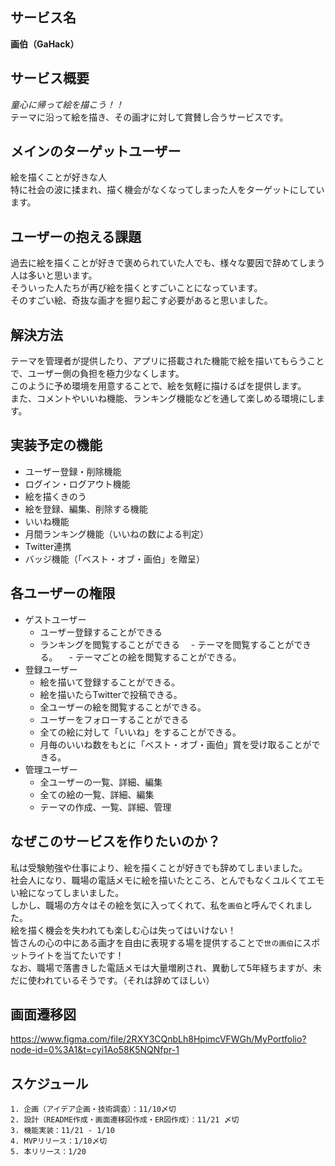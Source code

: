## サービス名
**画伯（GaHack）**

## サービス概要
*童心に帰って絵を描こう！！*<br>
テーマに沿って絵を描き、その画才に対して賞賛し合うサービスです。

## メインのターゲットユーザー
絵を描くことが好きな人<br>
特に社会の波に揉まれ、描く機会がなくなってしまった人をターゲットにしています。

## ユーザーの抱える課題
過去に絵を描くことが好きで褒められていた人でも、様々な要因で辞めてしまう人は多いと思います。<br>
そういった人たちが再び絵を描くとすごいことになっています。<br>
そのすごい絵、奇抜な画才を掘り起こす必要があると思いました。

## 解決方法
テーマを管理者が提供したり、アプリに搭載された機能で絵を描いてもらうことで、ユーザー側の負担を極力少なくします。<br>
このように予め環境を用意することで、絵を気軽に描けるばを提供します。<br>
また、コメントやいいね機能、ランキング機能などを通して楽しめる環境にします。

## 実装予定の機能
- ユーザー登録・削除機能
- ログイン・ログアウト機能
- 絵を描くきのう
- 絵を登録、編集、削除する機能
- いいね機能
- 月間ランキング機能（いいねの数による判定）
- Twitter連携
- バッジ機能（「ベスト・オブ・画伯」を贈呈）

## 各ユーザーの権限
- ゲストユーザー
  - ユーザー登録することができる
  - ランキングを閲覧することができる
　- テーマを閲覧することができる。
　- テーマごとの絵を閲覧することができる。
- 登録ユーザー
  - 絵を描いて登録することができる。
  - 絵を描いたらTwitterで投稿できる。
  - 全ユーザーの絵を閲覧することができる。
  - ユーザーをフォローすることができる
  - 全ての絵に対して「いいね」をすることができる。
  - 月毎のいいね数をもとに「ベスト・オブ・画伯」賞を受け取ることができる。
- 管理ユーザー
  - 全ユーザーの一覧、詳細、編集
  - 全ての絵の一覧、詳細、編集
  - テーマの作成、一覧、詳細、管理

## なぜこのサービスを作りたいのか？
私は受験勉強や仕事により、絵を描くことが好きでも辞めてしまいました。<br>
社会人になり、職場の電話メモに絵を描いたところ、とんでもなくユルくてエモい絵になってしまいました。<br>
しかし、職場の方々はその絵を気に入ってくれて、私を`画伯`と呼んでくれました。<br>
絵を描く機会を失われても楽しむ心は失ってはいけない！<br>
皆さんの心の中にある画才を自由に表現する場を提供することで`世の画伯`にスポットライトを当てたいです！<br>
なお、職場で落書きした電話メモは大量増刷され、異動して5年経ちますが、未だに使われているそうです。（それは辞めてほしい）

## 画面遷移図
https://www.figma.com/file/2RXY3CQnbLh8HpimcVFWGh/MyPortfolio?node-id=0%3A1&t=cyi1Ao58K5NQNfpr-1

## スケジュール
```
1. 企画（アイデア企画・技術調査）：11/10〆切
2. 設計（README作成・画面遷移図作成・ER図作成）：11/21 〆切
3. 機能実装：11/21 - 1/10
4. MVPリリース：1/10〆切
5. 本リリース：1/20
```
